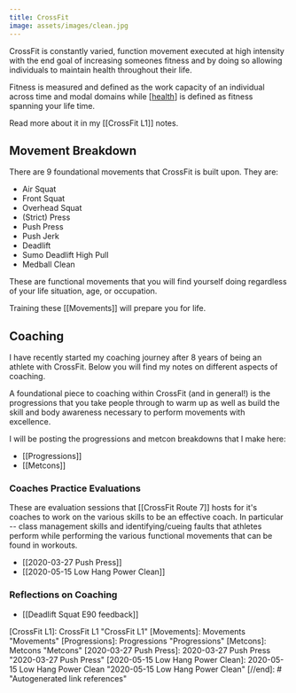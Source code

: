 ```yaml
---
title: CrossFit
image: assets/images/clean.jpg
---
```


CrossFit is constantly varied, function movement executed at high intensity with the end goal of increasing someones fitness and by doing so allowing individuals to maintain health throughout their life.

Fitness is measured and defined as the work capacity of an individual across time and modal domains while [[health]] is defined as fitness spanning your life time.


Read more about it in my [[CrossFit L1]] notes.

## Movement Breakdown
There are 9 foundational movements that CrossFit is built upon. They are:
- Air Squat
- Front Squat
- Overhead Squat
- (Strict) Press
- Push Press
- Push Jerk
- Deadlift
- Sumo Deadlift High Pull
- Medball Clean

These are functional movements that you will find yourself doing regardless of your life situation, age, or occupation.

Training these [[Movements]] will prepare you for life.

## Coaching

I have recently started my coaching journey after 8 years of being an athlete with CrossFit. Below you will find my notes on different aspects of coaching.

A foundational piece to coaching within CrossFit (and in general!) is the progressions that you take people through to warm up as well as build the skill and body awareness necessary to perform movements with excellence.

I will be posting the progressions and metcon breakdowns that I make here:

- [[Progressions]]
- [[Metcons]]

### Coaches Practice Evaluations

These are evaluation sessions that [[CrossFit Route 7]] hosts for it's coaches to work on the various skills to be an effective coach. In particular -- class management skills and identifying/cueing faults that athletes perform while performing the various functional movements that can be found in workouts.

- [[2020-03-27 Push Press]]
- [[2020-05-15 Low Hang Power Clean]]

### Reflections on Coaching

- [[Deadlift Squat E90 feedback]]

[//begin]: # "Autogenerated link references for markdown compatibility"
[health]: health "health"
[CrossFit L1]: CrossFit L1 "CrossFit L1"
[Movements]: Movements "Movements"
[Progressions]: Progressions "Progressions"
[Metcons]: Metcons "Metcons"
[2020-03-27 Push Press]: 2020-03-27 Push Press "2020-03-27 Push Press"
[2020-05-15 Low Hang Power Clean]: 2020-05-15 Low Hang Power Clean "2020-05-15 Low Hang Power Clean"
[//end]: # "Autogenerated link references"